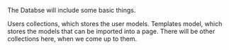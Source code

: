 The Databse will include some basic things. 

Users collections, which stores the user models. 
Templates model, which stores the models that can be imported into a page.
There will be other collections here, when we come up to them.  

